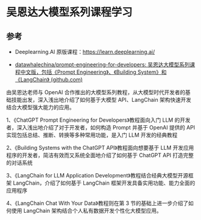 # 吴恩达大模型系列课程学习



## 参考

- Deeplearning.AI 原版课程：https://learn.deeplearning.ai/

- [datawhalechina/prompt-engineering-for-developers: 吴恩达大模型系列课程中文版，包括《Prompt Engineering》、《Building System》和《LangChain》 (github.com)](https://github.com/datawhalechina/prompt-engineering-for-developers/)

由吴恩达老师与 OpenAI 合作推出的大模型系列教程，从大模型时代开发者的基础技能出发，深入浅出地介绍了如何基于大模型 API、LangChain 架构快速开发结合大模型强大能力的应用。

1、《ChatGPT Prompt Engineering for Developers》教程面向入门 LLM 的开发者，深入浅出地介绍了对于开发者，如何构造 Prompt 并基于 OpenAI 提供的 API 实现包括总结、推断、转换等多种常用功能，是入门 LLM 开发的经典教程

2、《Building Systems with the ChatGPT API》教程面向想要基于 LLM 开发应用程序的开发者，简洁有效而又系统全面地介绍了如何基于 ChatGPT API 打造完整的对话系统

3、《LangChain for LLM Application Development》教程结合经典大模型开源框架 LangChain，介绍了如何基于 LangChain 框架开发具备实用功能、能力全面的应用程序

4、《LangChain Chat With Your Data》教程则在第 3 节的基础上进一步介绍了如何使用 LangChain 架构结合个人私有数据开发个性化大模型应用。


